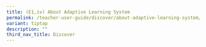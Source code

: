 ```yaml
---
title: (E1,iv) About Adaptive Learning System
permalink: /teacher-user-guide/discover/about-adaptive-learning-system/
variant: tiptap
description: ""
third_nav_title: Discover
---
```

